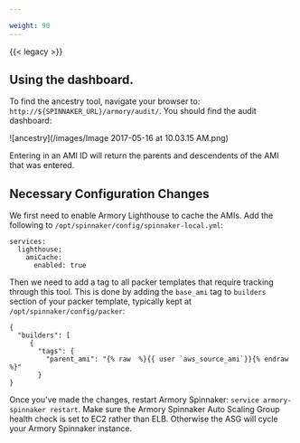 ```yaml
---

weight: 90
---
```


{{< legacy >}}

## Using the dashboard.

To find the ancestry tool, navigate your browser to: `http://${SPINNAKER_URL}/armory/audit/`.  You should find the audit dashboard:

![ancestry](/images/Image 2017-05-16 at 10.03.15 AM.png)

Entering in an AMI ID will return the parents and descendents of the AMI that was entered.

## Necessary Configuration Changes

We first need to enable Armory Lighthouse to cache the AMIs.  Add the following to `/opt/spinnaker/config/spinnaker-local.yml`:


```
services:
  lighthouse:
    amiCache:
      enabled: true
```

Then we need to add a tag to all packer templates that require tracking through this tool.  This is done by adding the `base_ami` tag to `builders` section of your packer template, typically kept at `/opt/spinnaker/config/packer`:

```
{
  "builders": [
     {
       "tags": {
         "parent_ami": "{% raw  %}{{ user `aws_source_ami`}}{% endraw  %}"
       }
}
```

Once you've made the changes, restart Armory Spinnaker: `service armory-spinnaker restart`. Make sure the Armory Spinnaker Auto Scaling Group health check is set to EC2 rather than ELB. Otherwise the ASG will cycle your Armory Spinnaker instance.
